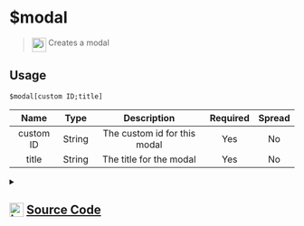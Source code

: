 # $modal
> <img align="top" src="https://upload.wikimedia.org/wikipedia/commons/thumb/e/e4/Infobox_info_icon.svg/160px-Infobox_info_icon.svg.png?20150409153300" alt="image" width="25" height="auto"> Creates a modal
## Usage
```
$modal[custom ID;title]
```
| Name | Type | Description | Required | Spread
| :---: | :---: | :---: | :---: | :---: |
custom ID | String | The custom id for this modal | Yes | No
title | String | The title for the modal | Yes | No
<details>
<summary>
    
## <img align="top" src="https://cdn4.iconfinder.com/data/icons/iconsimple-logotypes/512/github-512.png" alt="image" width="25" height="auto">  [Source Code](https://github.com/tryforge/ForgeScript-V2/blob/main/src/native/modal.ts)
    
</summary>
    
```ts
import { ModalBuilder } from "discord.js"
import { ArgType, NativeFunction, Return } from "../structures"

export default new NativeFunction({
    name: "$modal",
    version: "1.0.0",
    description: "Creates a modal",
    unwrap: true,
    brackets: true,
    args: [
        {
            name: "custom ID",
            description: "The custom id for this modal",
            rest: false,
            type: ArgType.String,
            required: true,
        },
        {
            name: "title",
            description: "The title for the modal",
            rest: false,
            required: true,
            type: ArgType.String,
        },
    ],
    execute(ctx, [id, title]) {
        ctx.container.modal = new ModalBuilder().setCustomId(id).setTitle(title)

        return Return.success()
    },
})

```
    
</details>
